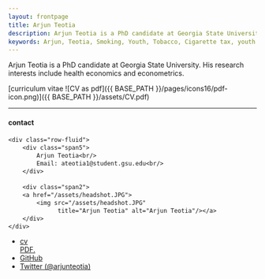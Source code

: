 ```yaml
---
layout: frontpage
title: Arjun Teotia
description: Arjun Teotia is a PhD candidate at Georgia State University. 
keywords: Arjun, Teotia, Smoking, Youth, Tobacco, Cigarette tax, youth use of tobacco, alternative tobacco products
---
```


Arjun Teotia is a PhD candidate at Georgia State University. His research interests include health economics and econometrics.

[curriculum vitae ![CV as pdf]({{ BASE_PATH }}/pages/icons16/pdf-icon.png)]({{ BASE_PATH }}/assets/CV.pdf)<br/>


---


<div class="container">
<h4><a name="contact"></a>contact</h4>

    <div class="row-fluid">
        <div class="span5">
            Arjun Teotia<br/>
            Email: ateotia1@student.gsu.edu<br/>
        </div>

        <div class="span2">
        <a href="/assets/headshot.JPG">
            <img src="/assets/headshot.JPG"
                  title="Arjun Teotia" alt="Arjun Teotia"/></a>
        </div>
    </div>
</div>

<div class="navbar">
  <div class="navbar-inner">
      <ul class="nav">
          <li><a href="[curriculum vitae ![CV as pdf]({{ BASE_PATH }}/pages/icons16/pdf-icon.png)]({{ BASE_PATH }}/assets/CV.pdf)">cv</a></li>
          <a href="https://github.com/ateotia1/arjunteotia.github.io/blob/master/AT_cv_sep28_2019.pdf" type="application/pdf" target="_blank">PDF.</a>
          <li><a href="https://github.com/ateotia1">GitHub</a></li>
          <li><a href="https://twitter.com/arjunteotia">Twitter (@arjunteotia)</a></li>
      </ul>
  </div>
</div>

